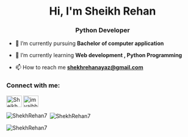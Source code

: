 <h1 align="center">Hi, I'm Sheikh Rehan </h1>
<h3 align="center">Python Developer </h3>

- 🔭 I’m currently pursuing **Bachelor of computer application**

- 🌱 I’m currently learning **Web development , Python Programming**

- 📫 How to reach me **shekhrehanayaz@gmail.com**

<h3 align="left">Connect with me:</h3>
<p align="left">
<a href="https://www.linkedin.com/in/shekh-r-4b1919258" target="blank"><img align="center" src="https://raw.githubusercontent.com/rahuldkjain/github-profile-readme-generator/master/src/images/icons/Social/linked-in-alt.svg" alt="Sheikh rehan" height="30" width="40" /></a>
<a href="https://instagram.com/its.rehanofficials?igshid=OGQ5ZDc2ODk2ZA==" target="blank"><img align="center" src="https://raw.githubusercontent.com/rahuldkjain/github-profile-readme-generator/master/src/images/icons/Social/instagram.svg" alt="imvaibhav__4" height="30" width="40" /></a>
</p>

<p><img align="left" src="https://github-readme-stats.vercel.app/api/top-langs?username=ShekhRehan76&show_icons=true&locale=en&layout=compact" alt="ShekhRehan7" /></p>

<p>&nbsp;<img align="center" src="https://github-readme-stats.vercel.app/api?username=ShekhRehan7&show_icons=true&locale=en" alt="ShekhRehan7" /></p>

<p><img align="center" src="https://github-readme-streak-stats.herokuapp.com/?user=ShekhRehan7&" alt="ShekhRehan7" /></p>
